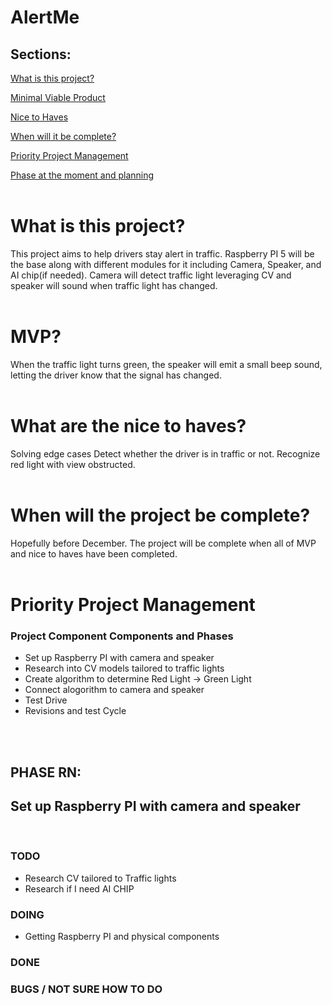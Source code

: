 # AlertMe
## Sections:
[What is this project?](#what-is-this-project)

[Minimal Viable Product](#MVP)

[Nice to Haves](#what-are-the-nice-to-haves)

[When will it be complete?](#when-will-the-project-be-complete)

[Priority Project Management](#priority-project-management)

[Phase at the moment and planning](#phase-rn)
<br>
</br>

# What is this project?

This project aims to help drivers stay alert in traffic. Raspberry PI 5 will be the base along with different modules for it including Camera, Speaker, and AI chip(if needed). Camera will detect traffic light leveraging CV and speaker will sound when traffic light has changed.
<br>
</br>
# MVP?

When the traffic light turns green, the speaker will emit a small beep sound, letting the driver know that the signal has changed.
<br>
</br>
# What are the nice to haves?

Solving edge cases
Detect whether the driver is in traffic or not.
Recognize red light with view obstructed.
<br>
</br>
# When will the project be complete?

Hopefully before December. The project will be complete when all of MVP and nice to haves have been completed.
<br>
</br>
# Priority Project Management
### **Project Component Components and Phases**
- Set up Raspberry PI with camera and speaker
- Research into CV models tailored to traffic lights
- Create algorithm to determine Red Light -> Green Light
- Connect alogorithm to camera and speaker
- Test Drive
- Revisions and test Cycle
<br>
</br>

## PHASE RN: 
## **Set up Raspberry PI with camera and speaker**
<br>


### TODO
- Research CV tailored to Traffic lights
- Research if I need AI CHIP
### DOING
- Getting Raspberry PI and physical components
### DONE
### BUGS / NOT SURE HOW TO DO

